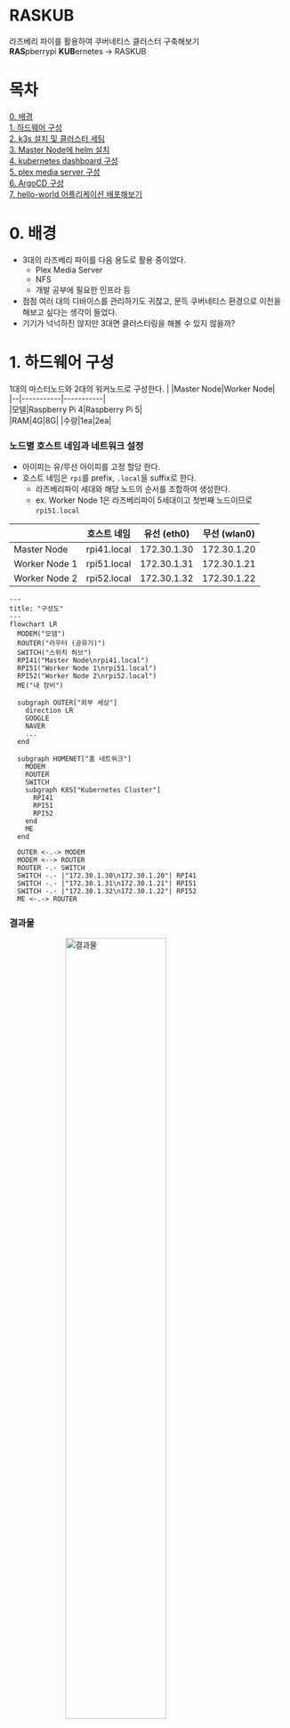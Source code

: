 # RASKUB

라즈베리 파이를 활용하여 쿠버네티스 클러스터 구축해보기  
**RAS**pberrypi **KUB**ernetes &rarr; RASKUB  

# 목차
[0. 배경](#0-배경)  
[1. 하드웨어 구성](#1-하드웨어-구성)  
[2. k3s 설치 및 클러스터 세팅](#2-k3s-설치-및-클러스터-세팅)  
[3. Master Node에 helm 설치](#3-master-node에-helm-설치)  
[4. kubernetes dashboard 구성](#4-kubernetes-dashboard-구성)  
[5. plex media server 구성](#5-plex-media-server-구성)  
[6. ArgoCD 구성](#6-argocd-구성)  
[7. hello-world 어플리케이션 배포해보기](#7-hello-world-어플리케이션-배포해보기)  


# 0. 배경
* 3대의 라즈베리 파이를 다음 용도로 활용 중이었다.
  * Plex Media Server
  * NFS
  * 개발 공부에 필요한 인프라 등
* 점점 여러 대의 디바이스를 관리하기도 귀찮고, 문득 쿠버네티스 환경으로 이전을 해보고 싶다는 생각이 들었다.
* 기기가 넉넉하진 않지만 3대면 클러스터링을 해볼 수 있지 않을까?  
  
  
# 1. 하드웨어 구성
1대의 마스터노드와 2대의 워커노드로 구성한다.
|  |Master Node|Worker Node|  
|--|-----------|-----------|  
|모델|Raspberry Pi 4|Raspberry Pi 5|  
|RAM|4G|8G|
|수량|1ea|2ea|

### 노드별 호스트 네임과 네트워크 설정
* 아이피는 유/무선 아이피를 고정 할당 한다.
* 호스트 네임은 ```rpi```를 prefix, ```.local```을 suffix로 한다.
  * 라즈베리파이 세대와 해당 노드의 순서를 조합하여 생성한다.
  * ex. Worker Node 1은 라즈베리파이 5세대이고 첫번째 노드이므로 ```rpi51.local```

|  |호스트 네임|유선 (eth0)|무선 (wlan0)|
|--|-------|---|---|
|Master Node|rpi41.local|172.30.1.30|172.30.1.20|
|Worker Node 1|rpi51.local|172.30.1.31|172.30.1.21|
|Worker Node 2|rpi52.local|172.30.1.32|172.30.1.22|

```mermaid
---
title: "구성도"
---
flowchart LR
  MODEM("모뎀")
  ROUTER("라우터 (공유기)")
  SWITCH("스위치 허브")
  RPI41("Master Node\nrpi41.local")
  RPI51("Worker Node 1\nrpi51.local")
  RPI52("Worker Node 2\nrpi52.local")
  ME("내 장비")

  subgraph OUTER["외부 세상"]
    direction LR
    GOOGLE
    NAVER
    ...
  end

  subgraph HOMENET["홈 네트워크"]
    MODEM
    ROUTER
    SWITCH
    subgraph K8S["Kubernetes Cluster"]
      RPI41
      RPI51
      RPI52
    end
    ME
  end

  OUTER <-.-> MODEM
  MODEM <--> ROUTER
  ROUTER -.- SWITCH
  SWITCH -.- |"172.30.1.30\n172.30.1.20"| RPI41
  SWITCH -.- |"172.30.1.31\n172.30.1.21"| RPI51
  SWITCH -.- |"172.30.1.32\n172.30.1.22"| RPI52
  ME <-.-> ROUTER
```
  
### 결과물
<img src="./images/hardware/cluster.png" style="display: block; margin: 0 auto" width="60%" title="결과물">  
  
     
# 2. k3s 설치 및 클러스터 세팅
### 공통 세팅
* cgroup 설정
  * 컨테이너별 리소스 사용 배분을 위해 설정한다.
    ```bash
    $ sudo vi /boot/firmware/cmdline.txt
    ... cgroup_enable=cpuset cgroup_memory=1 cgroup_enable=memory
    ```
* swap off
  * 디스크 I/O 성능 저하 발생
  * cgroup 외에도 메모리 관여 포인트가 늘어남
    ```bash
    # 임시 off
    $ sudo swapoff -a
    # 영원히 off
    $ sudo vi /etc/dphys-swapfile
    CONF_SWAPSIZE=0
    ```
* 일단 무선랜 사용 off
  ```bash
  # 리부팅마다 해줘야 함
  $ sudo ifconfig wlan0 down
  $ sudo rfkill block $WLAN_ID
  ```
* apt 업데이트 / 업그레이드
  ```bash
  $ sudo apt update
  $ sudo apt upgrade
  ```
* hostname 등록
  ```bash
  # /etc/hosts
  172.30.1.20     rpi41.local
  172.30.1.30     rpi41.local

  172.30.1.21     rpi51.local
  172.30.1.31     rpi51.local

  172.30.1.22     rpi52.local
  172.30.1.32     rpi52.local
  ```

---
### k3s 설치
* 여러 설치 옵션이 있지만, 일단 기본값으로 설치한다.
  * ingress controller나 flannel backend 등의 [옵션](https://docs.k3s.io/kr/installation/configuration)을 커스터마이징 할 수 있음

* Master Node (rpi41.local)
  ```bash
  $ curl -sfL https://get.k3s.io | sh -

  # 설치 완료 후 노드 토큰 조회
  $ sudo cat /var/lib/rancher/k3s/server/node-token
  K10251e60ba702f29456c2c2d49031a752f03eb6014b134dddc2c368d1b4bcb1c36::server:278c5377975fed99a9c7e142c75602b3
  ```

* Worker Node (rpi51.local, rpi52.local)
  ```bash
  $ sudo vi /etc/profile
  # k3s
  K3S_URL="https://rpi41.local:6443"
  K3S_TOKEN="K10251e60ba702f29456c2c2d49031a752f03eb6014b134dddc2c368d1b4bcb1c36::server:278c5377975fed99a9c7e142c75602b3"
  export K3S_URL
  export K3S_TOKEN

  $ curl -sfL https://get.k3s.io | K3S_URL=$K3S_URL K3S_TOKEN=$K3S_TOKEN sh -
  ```

# 3. Master Node에 helm 설치
* helm 설치
  * https://helm.sh/docs/intro/install/ 참고
    ```bash
    $ curl https://baltocdn.com/helm/signing.asc | gpg --dearmor | sudo tee /usr/share/keyrings/helm.gpg > /dev/null
    $ sudo apt-get install apt-transport-https --yes
    $ echo "deb [arch=$(dpkg --print-architecture) signed-by=/usr/share/keyrings/helm.gpg] https://baltocdn.com/helm/stable/debian/ all main" | sudo tee /etc/apt/sources.list.d/helm-stable-debian.list
    $ sudo apt-get update
    $ sudo apt-get install helm
    ```
* 이슈
  * k3s와 helm이 사용하는 설정파일 문제
    |  |k3s|helm|
    |--|---|----|
    |참조 설정|/etc/rancher/k3s/k3s.yaml|$HOME/.kube/config|
    * 사용자 권한으로 실행하는 경우
      * k3s이 참조하는 설정 파일은 읽기 권한이 없음
      * group-readable, world-readable 설정하면 보안 취약
      * helm이 참조하는 설정 파일에 k3s가 참조하는 설정파일을 복사하여 사용한다.
      * 다음 명령어로 readable 파일을 지정하여 실행이 가능
        ```bash
        $ helm --kubeconfig $KUBE_CONFIG_PATH [COMMAND]...
        ```
      * 또는 helm은 ```KUBECONFIG``` 환경변수를 인식하므로 ```bashrc``` 등에 넣어둔다.
        ```bash
        $ export KUBECONFIG=[CONFIG_PATH]
        ```
  * 내가 적용한 방법
    * 사용자의 경우 (설정이 변경될 때 마다 동기화가 필요함..)
      ```bash
      $ cp /etc/rancher/k3s/k3s.yaml $HOME/.kube/config
      $ echo 'export KUBECONFIG="$HOME/.kube/config"' >> ~/.bashrc 
      $ source ~/.bashrc
      ```
    * 관리자의 경우
      ```bash
      $ echo 'export KUBECONFIG="/etc/rancher/k3s/k3s.yaml"' >> ~/.bashrc 
      $ source ~/.bashrc
      ```

# 4. kubernetes dashboard 구성
### Kubernetes Dashboard 설치
* [Kubernetes Dashboard](https://github.com/kubernetes/dashboard)
  ```bash
  # Add kubernetes-dashboard repository
  $ helm repo add kubernetes-dashboard https://kubernetes.github.io/dashboard/
  # Deploy a Helm Release named "kubernetes-dashboard" using the kubernetes-dashboard chart
  $ helm upgrade --install kubernetes-dashboard kubernetes-dashboard/kubernetes-dashboard --create-namespace --namespace kubernetes-dashboard
  Release "kubernetes-dashboard" does not exist. Installing it now.
  NAME: kubernetes-dashboard
  LAST DEPLOYED: Sat Jul  6 14:05:51 2024
  NAMESPACE: kubernetes-dashboard
  STATUS: deployed
  REVISION: 1
  TEST SUITE: None
  NOTES:
  *************************************************************************************************
  *** PLEASE BE PATIENT: Kubernetes Dashboard may need a few minutes to get up and become ready ***
  *************************************************************************************************
  
  Congratulations! You have just installed Kubernetes Dashboard in your cluster.
  
  To access Dashboard run:
    kubectl -n kubernetes-dashboard port-forward svc/kubernetes-dashboard-kong-proxy 8443:443
  
  NOTE: In case port-forward command does not work, make sure that kong service name is correct.
        Check the services in Kubernetes Dashboard namespace using:
          kubectl -n kubernetes-dashboard get svc
  
  Dashboard will be available at:
    https://localhost:8443
  ```
* 배포 확인
  ```bash
  $ kubectl -n kubernetes-dashboard get svc
  NAME                                   TYPE        CLUSTER-IP      EXTERNAL-IP   PORT(S)                         AGE
  kubernetes-dashboard-api               ClusterIP   10.43.96.66     <none>        8000/TCP                        127m
  kubernetes-dashboard-auth              ClusterIP   10.43.155.232   <none>        8000/TCP                        127m
  kubernetes-dashboard-kong-manager      NodePort    10.43.93.22     <none>        8002:32080/TCP,8445:32408/TCP   127m
  kubernetes-dashboard-kong-proxy        ClusterIP   10.43.188.188   <none>        443/TCP                         127m
  kubernetes-dashboard-metrics-scraper   ClusterIP   10.43.40.83     <none>        8000/TCP                        127m
  kubernetes-dashboard-web               ClusterIP   10.43.65.37     <none>        8000/TCP                        127m
  ```

### Kubernetes Dashboard NodePort로 변경
* Kubernetes Dashboard는 기본적으로 ClusterIP로 배포된다.
* 외부에서 접근할 수 있도록 NodePort로 변경하고 HTTP 연결을 허용해본다.

* Kubernetes Dashboard는 자체적으로 kong-proxy를 사용하고 있어서, 이쪽 설정을 변경해줘야 한다.
  ```yaml
  # kong-values.yaml
  kong:
    proxy:
      type: NodePort
    http:
      enabled: true
  ```
  ```bash
  # 위 설정값으로 helm 갱신
  $ helm upgrade kubernetes-dashboard kubernetes-dashboard/kubernetes-dashboard -f kong-values.yaml -n kubernetes-dashboard
  Release "kubernetes-dashboard" has been upgraded. Happy Helming!
  NAME: kubernetes-dashboard
  LAST DEPLOYED: Sun Jul  7 10:51:34 2024
  NAMESPACE: kubernetes-dashboard
  STATUS: deployed
  REVISION: 2
  TEST SUITE: None
  NOTES:
  *************************************************************************************************
  *** PLEASE BE PATIENT: Kubernetes Dashboard may need a few minutes to get up and become ready ***
  *************************************************************************************************
  
  Congratulations! You have just installed Kubernetes Dashboard in your cluster.
  
  To access Dashboard run:
    kubectl -n kubernetes-dashboard port-forward svc/kubernetes-dashboard-kong-proxy 8443:443
  
  NOTE: In case port-forward command does not work, make sure that kong service name is correct.
        Check the services in Kubernetes Dashboard namespace using:
          kubectl -n kubernetes-dashboard get svc
  
  Dashboard will be available at:
    https://localhost:8443
  
  $ k get svc -n kubernetes-dashboard
  NAME                                   TYPE        CLUSTER-IP      EXTERNAL-IP   PORT(S)                         AGE
  kubernetes-dashboard-api               ClusterIP   10.43.96.66     <none>        8000/TCP                        20h
  kubernetes-dashboard-auth              ClusterIP   10.43.155.232   <none>        8000/TCP                        20h
  kubernetes-dashboard-kong-manager      NodePort    10.43.93.22     <none>        8002:32080/TCP,8445:32408/TCP   20h
  kubernetes-dashboard-kong-proxy        NodePort    10.43.188.188   <none>        443:32414/TCP                   20h
  kubernetes-dashboard-metrics-scraper   ClusterIP   10.43.40.83     <none>        8000/TCP                        20h
  kubernetes-dashboard-web               ClusterIP   10.43.65.37     <none>        8000/TCP                        20h  
  ```
* helm 갱신 후 revision이 2가 되고, proxy 서비스가 NodePortfh 변경된 것을 확인할 수 있다.
* 32414 포트로 https 접속하면 대시보드 접근이 가능하다.
* 로그인 페이지가 나오는데, 관련 sa, crb 등을 생성해야 한다.
  <img src="./images/kubernetes-dashboard/dashboard-login.png" style="display: block; margin: 0 auto" width="60%" title="로그인">
  ```yaml
  # users.yaml
  apiVersion: v1
  kind: ServiceAccount
  metadata:
    name: admin-user
    namespace: kubernetes-dashboard
  
  ---
  
  apiVersion: rbac.authorization.k8s.io/v1
  kind: ClusterRoleBinding
  metadata:
    name: admin-user
  roleRef:
    apiGroup: rbac.authorization.k8s.io
    kind: ClusterRole
    name: cluster-admin
  subjects:
  - kind: ServiceAccount
    name: admin-user
    namespace: kubernetes-dashboard
  
  ---
  
  apiVersion: v1
  kind: Secret
  metadata:
    name: admin-user
    namespace: kubernetes-dashboard
    annotations:
      kubernetes.io/service-account.name: "admin-user"
  type: kubernetes.io/service-account-token
  ```
  ```bash
  $ kubectl apply -f users.yaml
  $ kubectl get secret admin-user -n kubernetes-dashboard -o jsonpath={".data.token"} | base64 -d
  eyJhbGciOiJSUzI1NiIsImtpZCI6ImVBQk9LV2lFSEdpWi1aVE1RRjd5ZHpzTTdOcGxnY3ZLbUUyR1F0ejcxOE0ifQ.eyJpc3MiOiJrdWJlcm5ldGVzL3NlcnZpY2VhY2NvdW50Iiwia3ViZXJuZXRlcy5pby9zZXJ2aWNlYWNjb3VudC9uYW1lc3BhY2UiOiJrdWJlcm5ldGVzLWRhc2hib2FyZCIsImt1YmVybmV0ZXMuaW8vc2VydmljZWFjY291bnQvc2VjcmV0Lm5hbWUiOiJhZG1pbi11c2VyIiwia3ViZXJuZXRlcy5pby9zZXJ2aWNlYWNjb3VudC9zZXJ2aWNlLWFjY291bnQubmFtZSI6ImFkbWluLXVzZXIiLCJrdWJlcm5ldGVzLmlvL3NlcnZpY2VhY2NvdW50L3NlcnZpY2UtYWNjb3VudC51aWQiOiJhNDY0MmZhYy1jMTM2LTRlN2UtYmFiZi04OGMxMzI1M2E3ZTMiLCJzdWIiOiJzeXN0ZW06c2VydmljZWFjY291bnQ6a3ViZXJuZXRlcy1kYXNoYm9hcmQ6YWRtaW4tdXNlciJ9.gYHrFYJKrjBvlnIKZ3v2wfmsBBy0yxY5lrvR4zspiaj2pNsYxW2DdcXBWM5SC8Q_mkuWqPuOSg4lJstiMV09PNf5ukv9seGV_cnEUsTfijjsnZPXd7ubMCZtk5mx-bZ9jofxbgqc0iZnSqz6iYo3G2zrnliDi0BAlN_dSRZq435J1Lw7QOMDcovWxvLLODy1mdUC4bWVaAg_HtfaX81jqEyEcvVoIfBN5DyHGMDCKQseG_Tn3ebZ2GLh0U4hOG5fdplgaVoGRPine5cGtfLjnZuM0DBjyyfsAt_aH1X2lOmA_ydhQRVoWAL9PRATjeCnRBCP0vG-nmQeM4iY7_H5JA
  
  # 위 토큰으로 대시보드 접근하기
  ```
* 다음 방법으로 서비스를 하나 더 두어 대시보드를 NodePort로 노출이 가능하지만.. 
    * 불필요한 서비스가 하나 더 생성되고
    * proxy 서비스를 이용하지 않아 안티패턴 같다.
  ```yaml
  # kubernetes-dashboard-kong.yaml
  apiVersion: v1
  kind: Service
  metadata:
    name: kubernetes-dashboard-kong-nodeport
    namespace: kubernetes-dashboard
  spec:
    ports:
    - name: kong-proxy-tls
      nodePort: 32001 # Your desired port
      port: 443
      protocol: TCP
      targetPort: 8443
    selector:
      app.kubernetes.io/component: app
      app.kubernetes.io/instance: kubernetes-dashboard
      app.kubernetes.io/name: kong
    type: NodePort
  ```

# 5. plex media server 구성
### PVC로 활용할 NFS 서버 구축
* Plex에서 사용할 PVC를 위해 워커노드 중 한대를 NFS Server로 사용한다.
* ```rpi51.local``` 서버를 NFS 서버로 설정해본다.
  ```bash
  # nfs-kernel-server 설치
  $ sudo apt install nfs-kernel-server -y
  
  # 공유 디렉토리 생성
  $ sudo mkdir -p /mnt/nfsshare
  
  # 권한 설정
  # 공유 디렉토리의 소유자/그룹 설정
  $ sudo chown -R rpi51:rpi51 /mnt/nfsshare
  # 공유 디렉토리 하위의 모든 디렉토리에 755 권한 부여
  $ sudo find /mnt/nfsshare/ -type d -exec chmod 755 {} \;
  # 공유 디렉토리 하위의 모든 파일에 644 권한 부여
  $ sudo find /mnt/nfsshare/ -type f -exec chmod 644 {} \;
  
  # 현 사용자의 uid, gid 조회
  $ id rpi51
  uid=1000(rpi51) gid=1000(rpi51) ...
  
  # NFS 접근 관련 파일, 디렉토리 설정
  $ sudo vi /etc/exports
  # 아래 설정을 입력 - 
  /mnt/nfsshare *(rw,all_squash,insecure,async,no_subtree_check,anonuid=1000,anongid=1000)
  # 저장~
  
  # 새로운 폴더를 공유로 추가하였으므로 exportfs 명령어를 통해 갱신한다.
  $ sudo exportfs -ra
  # nfs-kernel-server 리스타트
  $ sudo systemctl restart nfs-kernel-server
  ```
### Plex Media Server arm64용 이미지 빌드
* 공식 이미지 레지스트리에서는 linux/amd64 이미지만 제공한다.
* 라즈베리파이는 arm64 아키텍처용 이미지가 필요하다.
* 개인 이미지 레지스트리에 일단 하나 생성해둔다.
  ```bash
  $ docker pull gpoleze/pms-docker:arm64v8-2022-09-25
  $ docker login
  $ docker tag gpoleze/pms-docker:arm64v8-2022-09-25 khs920210/pms-docker:arm64v8-2022-09-25
  $ docker push khs920210/pms-docker:arm64v8-2022-09-25
  ```

### Plex Media Server 배포
**PV 및 PVC 생성**
* 하나의 파드만 사용할 예정이라 ```storage = capacity```로 설정한다.
  ```yaml
  # nfs-pv.yaml
  apiVersion: v1
  kind: PersistentVolume
  metadata:
    name: nfs-pv
    labels:
      type: nfs
  spec:
    capacity:
      storage: 100Gi
    accessModes:
      - ReadWriteMany
    nfs:
      server: rpi51.local
      path: /mnt/nfsshare
  
  # nfs-pvc.yaml
  apiVersion: v1
  kind: PersistentVolumeClaim
  metadata:
    name: nfs-pvc
  spec:
    storageClassName: ""
    accessModes:
      - ReadWriteMany
    resources:
      requests:
        storage: 100Gi
    selector:
      matchLabels:
        type: nfs
  ```
  ```bash
  $ kubectl apply nfs-pv.yaml
  $ kubectl apply nfs-pvc.yaml
  ```
  ```bash
  # 예시 설정값들 확인
  $ helm show values plex/plex-media-server > values.yaml
  ```
  ```yaml
  # values.yaml
  # 이미지 지정
  image:
    registry: index.docker.io
    repository: khs920210/pms-docker
    # If unset use "latest"
    tag: "arm64v8-2022-09-25"
    sha: ""
    pullPolicy: IfNotPresent
  
  # pvc를 연동
  extraVolumeMounts:
    - name: nfs-volume
      mountPath: /data/nfs
      readOnly: true
  extraVolumes:
    - name: nfs-volume
      persistentVolumeClaim:
        claimName: nfs-pvc
        
  # NodePort로 오픈
  service:
    type: NodePort
    port: 32400
  
    # Port to use when type of service is "NodePort" (32400 by default)
    # nodePort: 32400
  
    # optional extra annotations to add to the service resource
    annotations: {}
  ```
  ```bash
  # 위 설정값으로 배포
  $ helm repo add plex https://raw.githubusercontent.com/plexinc/pms-docker/gh-pages
  $ helm upgrade --install plex plex/plex-media-server --values values.yaml
  ```

### Plex 초기 설정 진행
* 반드시 배포된 호스트의 IP로 들어가야 초기 설정을 진행할 수 있음
  * 호스트 네임으로 접근시 설정이 불가능
  * 파드가 배포된 워커노드의 호스트 IP로 접근하기
  * 배포된 파드의 호스트 워커노드 조회해보기
```bash
$ kubectl get pods -o wide
NAME                       READY   STATUS    RESTARTS   AGE     IP           NODE    NOMINATED NODE   READINESS GATES
plex-plex-media-server-0   1/1     Running   0          9m56s   10.42.2.58   rpi52   <none>           <none>

# rpi52의 호스트IP로 접근하기
```

# 6. ArgoCD 구성
Wrting...

# 7. hello-world 어플리케이션 배포해보기
Wrting...

